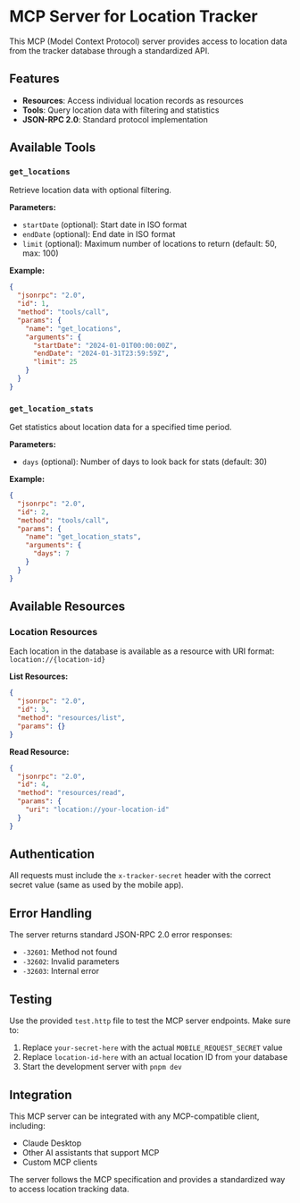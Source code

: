 # MCP Server for Location Tracker

This MCP (Model Context Protocol) server provides access to location data from the tracker database through a standardized API.

## Features

- **Resources**: Access individual location records as resources
- **Tools**: Query location data with filtering and statistics
- **JSON-RPC 2.0**: Standard protocol implementation

## Available Tools

### `get_locations`

Retrieve location data with optional filtering.

**Parameters:**

- `startDate` (optional): Start date in ISO format
- `endDate` (optional): End date in ISO format
- `limit` (optional): Maximum number of locations to return (default: 50, max: 100)

**Example:**

```json
{
  "jsonrpc": "2.0",
  "id": 1,
  "method": "tools/call",
  "params": {
    "name": "get_locations",
    "arguments": {
      "startDate": "2024-01-01T00:00:00Z",
      "endDate": "2024-01-31T23:59:59Z",
      "limit": 25
    }
  }
}
```

### `get_location_stats`

Get statistics about location data for a specified time period.

**Parameters:**

- `days` (optional): Number of days to look back for stats (default: 30)

**Example:**

```json
{
  "jsonrpc": "2.0",
  "id": 2,
  "method": "tools/call",
  "params": {
    "name": "get_location_stats",
    "arguments": {
      "days": 7
    }
  }
}
```

## Available Resources

### Location Resources

Each location in the database is available as a resource with URI format: `location://{location-id}`

**List Resources:**

```json
{
  "jsonrpc": "2.0",
  "id": 3,
  "method": "resources/list",
  "params": {}
}
```

**Read Resource:**

```json
{
  "jsonrpc": "2.0",
  "id": 4,
  "method": "resources/read",
  "params": {
    "uri": "location://your-location-id"
  }
}
```

## Authentication

All requests must include the `x-tracker-secret` header with the correct secret value (same as used by the mobile app).

## Error Handling

The server returns standard JSON-RPC 2.0 error responses:

- `-32601`: Method not found
- `-32602`: Invalid parameters
- `-32603`: Internal error

## Testing

Use the provided `test.http` file to test the MCP server endpoints. Make sure to:

1. Replace `your-secret-here` with the actual `MOBILE_REQUEST_SECRET` value
2. Replace `location-id-here` with an actual location ID from your database
3. Start the development server with `pnpm dev`

## Integration

This MCP server can be integrated with any MCP-compatible client, including:

- Claude Desktop
- Other AI assistants that support MCP
- Custom MCP clients

The server follows the MCP specification and provides a standardized way to access location tracking data.
